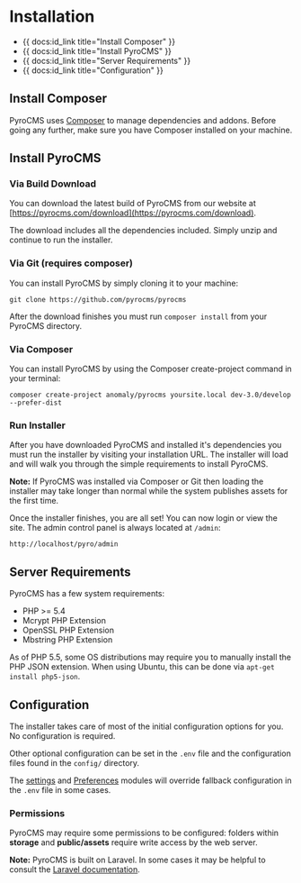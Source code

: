 # Installation

* {{ docs:id_link title="Install Composer" }}
* {{ docs:id_link title="Install PyroCMS" }}
* {{ docs:id_link title="Server Requirements" }}
* {{ docs:id_link title="Configuration" }}

</div>
<div class="doc_content">

## Install Composer

PyroCMS uses [Composer](https://getcomposer.org/) to manage dependencies and addons. Before going any further, make sure you have Composer installed on your machine.

## Install PyroCMS

### Via Build Download

You can download the latest build of PyroCMS from our website at [https://pyrocms.com/download](https://pyrocms.com/download).

The download includes all the dependencies included. Simply unzip and continue to run the installer.

### Via Git (requires composer)

You can install PyroCMS by simply cloning it to your machine:

	git clone https://github.com/pyrocms/pyrocms

After the download finishes you must run `composer install` from your PyroCMS directory.

### Via Composer

You can install PyroCMS by using the Composer create-project command in your terminal:

	composer create-project anomaly/pyrocms yoursite.local dev-3.0/develop --prefer-dist

### Run Installer

After you have downloaded PyroCMS and installed it's dependencies you must run the installer by visiting your installation URL. The installer will load and will walk you through the simple requirements to install PyroCMS.

<div class="note"><strong>Note:</strong> If PyroCMS was installed via Composer or Git then loading the installer may take longer than normal while the system publishes assets for the first time.</div>

Once the installer finishes, you are all set! You can now login or view the site. The admin control panel is always located at `/admin`:

	http://localhost/pyro/admin

## Server Requirements

PyroCMS has a few system requirements:

- PHP >= 5.4
- Mcrypt PHP Extension
- OpenSSL PHP Extension
- Mbstring PHP Extension

As of PHP 5.5, some OS distributions may require you to manually install the PHP JSON extension. When using Ubuntu, this can be done via `apt-get install php5-json`.

## Configuration

The installer takes care of most of the initial configuration options for you. No configuration is required.

Other optional configuration can be set in the `.env` file and the configuration files found in the `config/` directory.

The [settings](#settings) and [Preferences](#preferences) modules will override fallback configuration in the `.env` file in some cases.

### Permissions

PyroCMS may require some permissions to be configured: folders within **storage** and **public/assets** require write access by the web server.

<div class="note"><strong>Note:</strong> PyroCMS is built on Laravel. In some cases it may be helpful to consult the <a href="http://laravel.com/docs">Laravel documentation</a>.</div>
